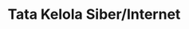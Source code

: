 ---
layout:   certificate
title:    "Tata Kelola Siber/Internet"
slug:     tatakelola
category: ictwatch
issuer:   "ICT Watch"
---